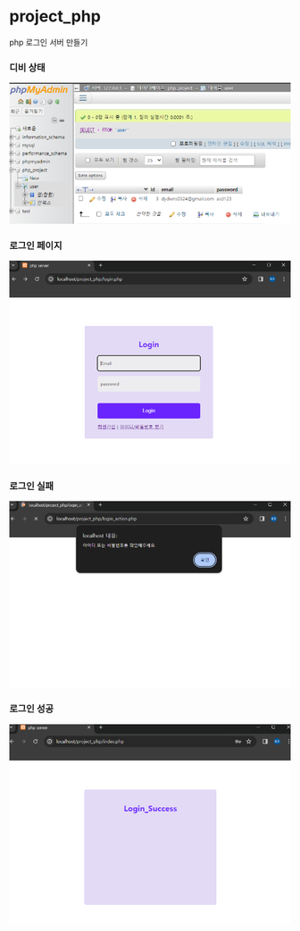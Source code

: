 # project_php
php 로그인 서버 만들기

### 디비 상태
<p align='center'>
    <img src='https://github.com/Abenku/project_php/blob/main/img/db.png?raw=true'>
</p>

### 로그인 페이지
<p align='center'>
    <img src='https://github.com/Abenku/project_php/blob/main/img/login_page.png?raw=true'>
</p>

### 로그인 실패
<p align='center'>
    <img src='https://github.com/Abenku/project_php/blob/main/img/login_fail.png?raw=true'>
</p>

### 로그인 성공
<p align='center'>
    <img src='https://github.com/Abenku/project_php/blob/main/img/login_success.png?raw=true'>
</p>

